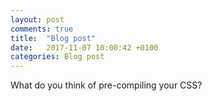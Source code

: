 ```yaml
---
layout: post
comments: true
title:  "Blog post"
date:   2017-11-07 10:00:42 +0100
categories: Blog post
---
```

What do you think of pre-compiling your CSS?